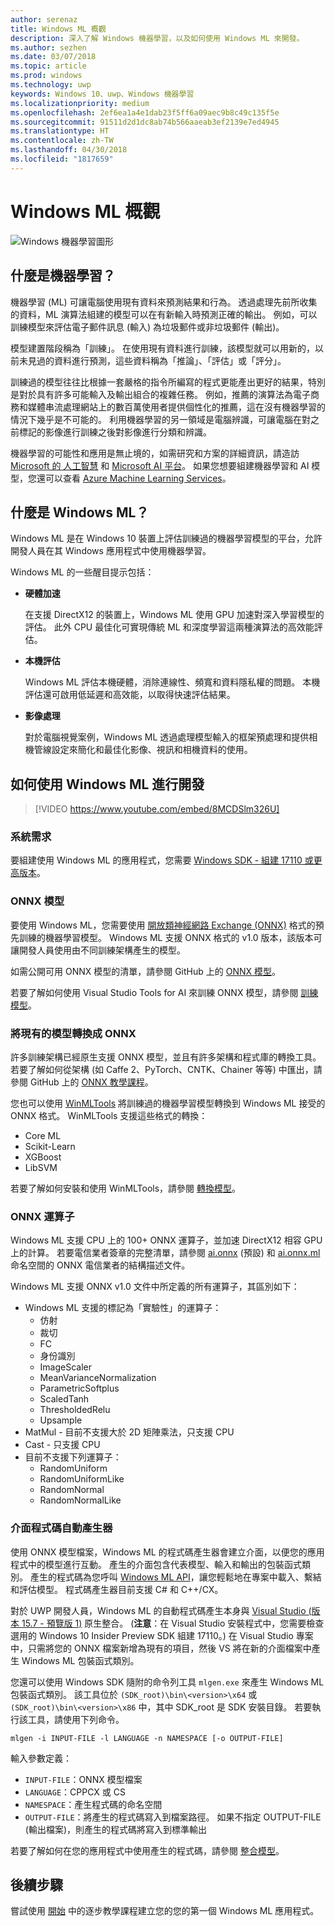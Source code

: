 ```yaml
---
author: serenaz
title: Windows ML 概觀
description: 深入了解 Windows 機器學習，以及如何使用 Windows ML 來開發。
ms.author: sezhen
ms.date: 03/07/2018
ms.topic: article
ms.prod: windows
ms.technology: uwp
keywords: Windows 10、uwp、Windows 機器學習
ms.localizationpriority: medium
ms.openlocfilehash: 2ef6ea1a4e1dab23f5ff6a09aec9b8c49c135f5e
ms.sourcegitcommit: 91511d2d1dc8ab74b566aaeab3ef2139e7ed4945
ms.translationtype: HT
ms.contentlocale: zh-TW
ms.lasthandoff: 04/30/2018
ms.locfileid: "1817659"
---
```

# <a name="windows-ml-overview"></a>Windows ML 概觀

![Windows 機器學習圖形](images/brain.png)

## <a name="what-is-machine-learning"></a>什麼是機器學習？

機器學習 (ML) 可讓電腦使用現有資料來預測結果和行為。 透過處理先前所收集的資料，ML 演算法組建的模型可以在有新輸入時預測正確的輸出。 例如，可以訓練模型來評估電子郵件訊息 (輸入) 為垃圾郵件或非垃圾郵件 (輸出)。

模型建置階段稱為「訓練」。 在使用現有資料進行訓練，該模型就可以用新的，以前未見過的資料進行預測，這些資料稱為「推論」、「評估」或「評分」。

訓練過的模型往往比根據一套嚴格的指令所編寫的程式更能產出更好的結果，特別是對於具有許多可能輸入及輸出組合的複雜任務。 例如，推薦的演算法為電子商務和媒體串流處理網站上的數百萬使用者提供個性化的推薦，這在沒有機器學習的情況下幾乎是不可能的。 利用機器學習的另一領域是電腦辨識，可讓電腦在對之前標記的影像進行訓練之後對影像進行分類和辨識。

機器學習的可能性和應用是無止境的，如需研究和方案的詳細資訊，請造訪 [Microsoft 的 人工智慧](https://www.microsoft.com/ai) 和 [Microsoft AI 平台](https://azure.microsoft.com/en-us/overview/ai-platform/)。 如果您想要組建機器學習和 AI 模型，您還可以查看 [Azure Machine Learning Services](https://docs.microsoft.com/azure/machine-learning/preview/overview-what-is-azure-ml)。

## <a name="what-is-windows-ml"></a>什麼是 Windows ML？

Windows ML 是在 Windows 10 裝置上評估訓練過的機器學習模型的平台，允許開發人員在其 Windows 應用程式中使用機器學習。

Windows ML 的一些醒目提示包括：

- **硬體加速**
    
    在支援 DirectX12 的裝置上，Windows ML 使用 GPU 加速對深入學習模型的評估。 此外 CPU 最佳化可實現傳統 ML 和深度學習這兩種演算法的高效能評估。

- **本機評估**

    Windows ML 評估本機硬體，消除連線性、頻寬和資料隱私權的問題。 本機評估還可啟用低延遲和高效能，以取得快速評估結果。

- **影像處理**

    對於電腦視覺案例，Windows ML 透過處理模型輸入的框架預處理和提供相機管線設定來簡化和最佳化影像、視訊和相機資料的使用。

## <a name="how-to-develop-with-windows-ml"></a>如何使用 Windows ML 進行開發

> [!VIDEO https://www.youtube.com/embed/8MCDSlm326U]

### <a name="system-requirements"></a>系統需求

要組建使用 Windows ML 的應用程式，您需要 [Windows SDK - 組建 17110 或更高版本](https://www.microsoft.com/en-us/software-download/windowsinsiderpreviewSDK)。

### <a name="onnx-models"></a>ONNX 模型

要使用 Windows ML，您需要使用 [開放類神經網路 Exchange (ONNX)](https://onnx.ai) 格式的預先訓練的機器學習模型。 Windows ML 支援 ONNX 格式的 v1.0 版本，該版本可讓開發人員使用由不同訓練架構產生的模型。

如需公開可用 ONNX 模型的清單，請參閱 GitHub 上的 [ONNX 模型](https://github.com/onnx/models)。

若要了解如何使用 Visual Studio Tools for AI 來訓練 ONNX 模型，請參閱 [訓練模型](train-ai-model.md)。

### <a name="convert-existing-models-to-onnx"></a>將現有的模型轉換成 ONNX

許多訓練架構已經原生支援 ONNX 模型，並且有許多架構和程式庫的轉換工具。 若要了解如何從架構 (如 Caffe 2、PyTorch、CNTK、Chainer 等等) 中匯出，請參閱 GitHub 上的 [ONNX 教學課程](https://github.com/onnx/tutorials)。

您也可以使用 [WinMLTools](https://pypi.org/project/winmltools/) 將訓練過的機器學習模型轉換到 Windows ML 接受的 ONNX 格式。 WinMLTools 支援這些格式的轉換：

- Core ML
- Scikit-Learn
- XGBoost
- LibSVM

若要了解如何安裝和使用 WinMLTools，請參閱 [轉換模型](conversion-samples.md)。

### <a name="onnx-operators"></a>ONNX 運算子

Windows ML 支援 CPU 上的 100+ ONNX 運算子，並加速 DirectX12 相容 GPU上的計算。 若要電信業者簽章的完整清單，請參閱 [ai.onnx](https://github.com/onnx/onnx/blob/rel-1.0/docs/Operators.md) (預設) 和 [ai.onnx.ml](https://github.com/onnx/onnx/blob/rel-1.0/docs/Operators-ml.md) 命名空間的 ONNX 電信業者的結構描述文件。

Windows ML 支援 ONNX v1.0 文件中所定義的所有運算子，其區別如下：

- Windows ML 支援的標記為「實驗性」的運算子：
    - 仿射
    - 裁切
    - FC
    - 身份識別
    - ImageScaler
    - MeanVarianceNormalization
    - ParametricSoftplus
    - ScaledTanh
    - ThresholdedRelu
    - Upsample
- MatMul - 目前不支援大於 2D 矩陣乘法，只支援 CPU
- Cast - 只支援 CPU
- 目前不支援下列運算子：
    - RandomUniform
    - RandomUniformLike
    - RandomNormal
    - RandomNormalLike

### <a name="automatic-interface-code-generation"></a>介面程式碼自動產生器

使用 ONNX 模型檔案，Windows ML 的程式碼產生器會建立介面，以便您的應用程式中的模型進行互動。 產生的介面包含代表模型、輸入和輸出的包裝函式類別。 產生的程式碼為您呼叫 [Windows ML API](/uwp/api/windows.ai.machinelearning.preview)，讓您輕鬆地在專案中載入、繫結和評估模型。 程式碼產生器目前支援 C# 和 C++/CX。

對於 UWP 開發人員，Windows ML 的自動程式碼產生本身與 [Visual Studio (版本 15.7 - 預覽版 1)](https://www.visualstudio.com/vs/preview/) 原生整合。 (**注意**：在 Visual Studio 安裝程式中，您需要檢查選用的 Windows 10 Insider Preview SDK 組建 17110。) 在 Visual Studio 專案中，只需將您的 ONNX 檔案新增為現有的項目，然後 VS 將在新的介面檔案中產生 Windows ML 包裝函式類別。

您還可以使用 Windows SDK 隨附的命令列工具 `mlgen.exe` 來產生 Windows ML 包裝函式類別。 該工具位於 `(SDK_root)\bin\<version>\x64` 或 `(SDK_root)\bin\<version>\x86` 中，其中 SDK_root 是 SDK 安裝目錄。 若要執行該工具，請使用下列命令。

```
mlgen -i INPUT-FILE -l LANGUAGE -n NAMESPACE [-o OUTPUT-FILE]
```

輸入參數定義：

- `INPUT-FILE`：ONNX 模型檔案
- `LANGUAGE`：CPPCX 或 CS
- `NAMESPACE`：產生程式碼的命名空間
- `OUTPUT-FILE`：將產生的程式碼寫入到檔案路徑。 如果不指定 OUTPUT-FILE (輸出檔案)，則產生的程式碼將寫入到標準輸出

若要了解如何在您的應用程式中使用產生的程式碼，請參閱 [整合模型](integrate-model.md)。

## <a name="next-steps"></a>後續步驟

嘗試使用 [開始](get-started.md) 中的逐步教學課程建立您的您的第一個 Windows ML 應用程式。